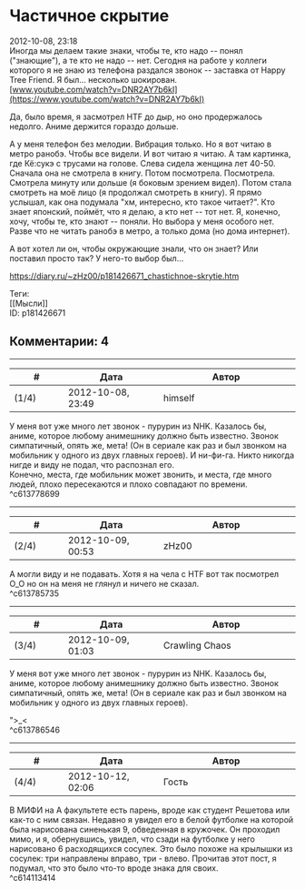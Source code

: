 Частичное скрытие
=================

  
2012-10-08, 23:18  
 Иногда мы делаем такие знаки, чтобы те, кто надо -- понял ("знающие"), а те кто не надо -- нет. Сегодня на работе у коллеги которого я не знаю из телефона раздался звонок -- заставка от Happy Tree Friend. Я был... несколько шокирован.   
  [www.youtube.com/watch?v=DNR2AY7b6kI](https://www.youtube.com/watch?v=DNR2AY7b6kI)    
   
 Да, было время, я засмотрел HTF до дыр, но оно продержалось недолго. Аниме держится гораздо дольше.   
   
 А у меня телефон без мелодии. Вибрация только. Но я вот читаю в метро ранобэ. Чтобы все видели. И вот читаю я читаю. А там картинка, где Кё:сукэ с трусами на голове. Слева сидела женщина лет 40-50. Сначала она не смотрела в книгу. Потом посмотрела. Посмотрела. Смотрела минуту или дольше (я боковым зрением видел). Потом стала смотреть на моё лицо (я продолжал смотреть в книгу). Я прямо услышал, как она подумала "хм, интересно, кто такое читает?". Кто знает японский, поймёт, что я делаю, а кто нет -- тот нет. Я, конечно, хочу, чтобы те, кто знают -- поняли. Но выбора у меня особого нет. Разве что не читать ранобэ в метро, а только дома (но дома интернет).   
   
 А вот хотел ли он, чтобы окружающие знали, что он знает? Или поставил просто так? У него-то выбор был...   
  
<https://diary.ru/~zHz00/p181426671_chastichnoe-skrytie.htm>  
  
Теги:  
[[Мысли]]  
ID: p181426671  


Комментарии: 4
--------------

  


---



|         #         |              Дата              |                     Автор                     |           ID           |
| --- | --- | --- | --- |
| (1/4) | 2012-10-08, 23:49 | himself | c613778699 |

  
 У меня вот уже много лет звонок - пурурин из NHK. Казалось бы, аниме, которое любому анимешнику должно быть известно. Звонок симпатичный, опять же, мета! (Он в сериале как раз и был звонком на мобильник у одного из двух главных героев). И ни-фи-га. Никто никогда нигде и виду не подал, что распознал его.   
 Конечно, места, где мобильник может звонить, и места, где много людей, плохо пересекаются и плохо совпадают по времени.   
 ^c613778699

---



|         #         |              Дата              |                     Автор                     |           ID           |
| --- | --- | --- | --- |
| (2/4) | 2012-10-09, 00:53 | zHz00 | c613785735 |

  
 А могли виду и не подавать. Хотя я на чела с HTF вот так посмотрел О\_О но он на меня не глянул и ничего не сказал.   
 ^c613785735

---



|         #         |              Дата              |                     Автор                     |           ID           |
| --- | --- | --- | --- |
| (3/4) | 2012-10-09, 01:03 | Crawling Chaos | c613786546 |

  
  У меня вот уже много лет звонок - пурурин из NHK. Казалось бы, аниме, которое любому анимешнику должно быть известно. Звонок симпатичный, опять же, мета! (Он в сериале как раз и был звонком на мобильник у одного из двух главных героев).    
   
 ">\_<   
 ^c613786546

---



|         #         |              Дата              |                     Автор                     |           ID           |
| --- | --- | --- | --- |
| (4/4) | 2012-10-12, 02:06 | Гость | c614113414 |

  
 В МИФИ на А факультете есть парень, вроде как студент Решетова или как-то с ним связан. Недавно я увидел его в белой футболке на которой была нарисована синенькая 9, обведенная в кружочек. Он проходил мимо, и я, обернувшись, увидел, что сзади на футболке у него нарисовано 6 расходящихся сосулек. Это было похоже на крылышки из сосулек: три направлены вправо, три - влево. Прочитав этот пост, я подумал, что это было что-то вроде знака для своих.   
 ^c614113414